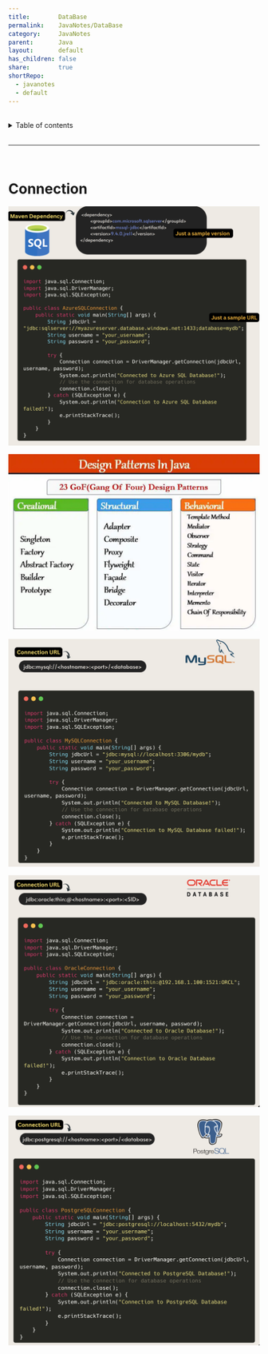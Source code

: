 ```yaml
---
title:        DataBase
permalink:    JavaNotes/DataBase
category:     JavaNotes
parent:       Java
layout:       default
has_children: false
share:        true
shortRepo:
  - javanotes
  - default          
---
```



<br/>          

<details markdown="block">                
<summary>                
Table of contents                
</summary>                
{: .text-delta }                
1. TOC                
{:toc}                
</details>                

<br/>                

***                

<br/>

# Connection

![azureSQLConnection.png](assets%2Fimages%2FazureSQLConnection.png)

![JavaDesignPaterns.png](assets%2Fimages%2FJavaDesignPaterns.png)

![mySQLConnection.png](assets%2Fimages%2FmySQLConnection.png)

![oracleConnection.png](assets%2Fimages%2ForacleConnection.png)

![postgreSQLConnection.png](assets%2Fimages%2FpostgreSQLConnection.png)